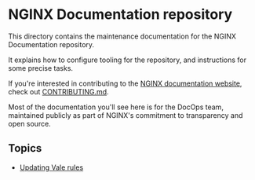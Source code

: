 # NGINX Documentation repository 

This directory contains the maintenance documentation for the NGINX Documentation repository.

It explains how to configure tooling for the repository, and instructions for some precise tasks.

If you're interested in contributing to the [NGINX documentation website](https://docs.nginx.com/), check out [CONTRIBUTING.md](https://github.com/nginx/documentation/blob/main/CONTRIBUTING.md).

Most of the documentation you'll see here is for the DocOps team, maintained publicly as part of NGINX's commitment to transparency and open source.

## Topics

- [Updating Vale rules](vale.md)